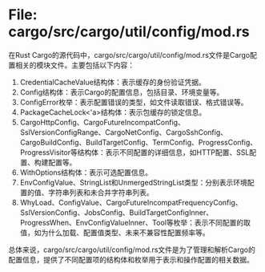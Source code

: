 # File: cargo/src/cargo/util/config/mod.rs

在Rust Cargo的源代码中，cargo/src/cargo/util/config/mod.rs文件是Cargo配置相关的模块文件。主要包括以下内容：

1. CredentialCacheValue结构体：表示缓存的身份验证凭据。
2. Config结构体：表示Cargo的配置信息，包括目录、环境变量等。
3. ConfigError枚举：表示配置错误的类型，如文件读取错误、格式错误等。
4. PackageCacheLock<'a>结构体：表示包缓存的锁定信息。
5. CargoHttpConfig、CargoFutureIncompatConfig、SslVersionConfigRange、CargoNetConfig、CargoSshConfig、CargoBuildConfig、BuildTargetConfig、TermConfig、ProgressConfig、ProgressVisitor等结构体：表示不同配置的详细信息，如HTTP配置、SSL配置、构建配置等。
6. WithOptions结构体：表示可选配置信息。
7. EnvConfigValue、StringList和UnmergedStringList类型：分别表示环境配置的值、字符串列表和未合并字符串列表。
8. WhyLoad、ConfigValue、CargoFutureIncompatFrequencyConfig、SslVersionConfig、JobsConfig、BuildTargetConfigInner、ProgressWhen、EnvConfigValueInner、Tool等枚举：表示不同配置的取值，如为什么加载、配置值类型、未来不兼容性配置频率等。

总体来说，cargo/src/cargo/util/config/mod.rs文件是为了管理和解析Cargo的配置信息，提供了不同配置项的结构体和枚举用于表示和操作配置的相关数据。

